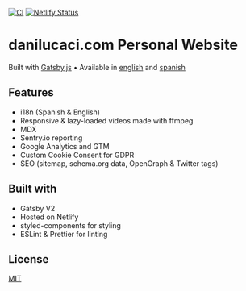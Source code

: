 [![CI](https://github.com/danilucaci/danilucaci.com/actions/workflows/ci-prod.yml/badge.svg)](https://github.com/danilucaci/danilucaci.com/actions/workflows/ci-prod.yml)
[![Netlify Status](https://api.netlify.com/api/v1/badges/cdc36222-a3aa-4447-98c1-1651f90194c7/deploy-status)](https://app.netlify.com/sites/danilucaci-com/deploys)

# danilucaci.com Personal Website

Built with [Gatsby.js](https://www.gatsbyjs.org) • Available in
[english](https://www.danilucaci.com) and
[spanish](https://www.danilucaci.com/es)

## Features

- i18n (Spanish & English)
- Responsive & lazy-loaded videos made with ffmpeg
- MDX
- Sentry.io reporting
- Google Analytics and GTM
- Custom Cookie Consent for GDPR
- SEO (sitemap, schema.org data, OpenGraph & Twitter tags)

## Built with

- Gatsby V2
- Hosted on Netlify
- styled-components for styling
- ESLint & Prettier for linting

## License

[MIT](https://choosealicense.com/licenses/mit/)

